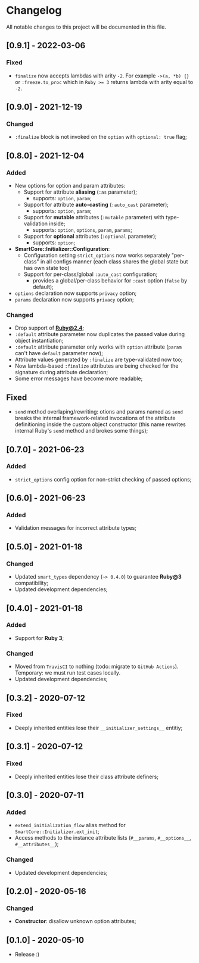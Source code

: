 # Changelog
All notable changes to this project will be documented in this file.

## [0.9.1] - 2022-03-06
### Fixed
- `finalize` now accepts lambdas with arity `-2`. For example `->(a, *b) {}` or `:freeze.to_proc`
  which in `Ruby >= 3` returns lambda with arity equal to `-2`.

## [0.9.0] - 2021-12-19
### Changed
- `:finalize` block is not invoked on the `option` with `optional: true` flag;

## [0.8.0] - 2021-12-04
### Added
- New options for option and param attributes:
  - Support for attribute **aliasing** (`:as` parameter);
    - supports: `option`, `param`;
  - Support for attribute **auto-casting** (`:auto_cast` parameter);
    - supports: `option`, `param`;
  - Support for **mutable** attributes (`:mutable` parameter) with type-validation inside;
    - supports: `option`, `options`, `param`, `params`;
  - Support for **optional** attributes (`:optional` parameter);
    - supports: `option`;
- **SmartCore::Initializer::Configuration**:
  - Configuration setting `strict_options` now works separately "per-class" in all configs manner
    (each class shares the global state but has own state too)
  - Support for per-class/global `:auto_cast` configuration;
    - provides a global/per-class behavior for `:cast` option (`false` by default);
- `options` declaration now supports `privacy` option;
- `params` declaration now supports `privacy` option;

### Changed
- Drop support of **Ruby@2.4**;
- `:default` attribute parameter now duplicates the passed value during object instantiation;
- `:default` attribute parameter only works with `option` attribute (`param` can't have `default` parameter now);
- Attribute values generated by `:finalize` are type-validated now too;
- Now lambda-based `:finalize` attributes are being checked for the signature during attribute declaration;
- Some error messages have become more readable;

## Fixed
- `send` method overlaping/rewriting: otions and params named as `send` breaks the internal
  framework-related invocations of the attribute definitioning inside the custom object constructor
  (this name rewrites internal Ruby's `send` method and brokes some things);

## [0.7.0] - 2021-06-23
### Added
- `strict_options` config option for non-strict checking of passed options;

## [0.6.0] - 2021-06-23
### Added
- Validation messages for incorrect attribute types;

## [0.5.0] - 2021-01-18
### Changed
- Updated `smart_types` dependency (`~> 0.4.0`) to guarantee **Ruby@3** compatibility;
- Updated development dependencies;

## [0.4.0] - 2021-01-18
### Added
- Support for **Ruby 3**;

### Changed
- Moved from `TravisCI` to nothing (todo: migrate to `GitHub Actions`).
  Temporary: we must run test cases locally.
- Updated development dependencies;

## [0.3.2] - 2020-07-12
### Fixed
- Deeply inherited entities lose their `__initializer_settings__` entitiy;

## [0.3.1] - 2020-07-12
### Fixed
- Deeply inherited entities lose their class attribute definers;

## [0.3.0] - 2020-07-11
### Added
- `extend_initialization_flow` alias method for `SmartCore::Initializer.ext_init`;
- Access methods to the instance attribute lists (`#__params`, `#__options__`, `#__attributes__`);

### Changed
- Updated development dependencies;

## [0.2.0] - 2020-05-16
### Changed
- **Constructor**: disallow unknown option attributes;

## [0.1.0] - 2020-05-10
- Release :)
